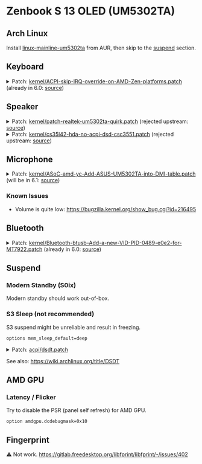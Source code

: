 # Zenbook S 13 OLED (UM5302TA)

## Arch Linux

Install [linux-mainline-um5302ta](https://aur.archlinux.org/packages/linux-mainline-um5302ta) from AUR, then skip to the [suspend](#suspend) section.

## Keyboard

<details>
<summary>
Patch: <a href="./patches/kernel/ACPI-skip-IRQ-override-on-AMD-Zen-platforms.patch">kernel/ACPI-skip-IRQ-override-on-AMD-Zen-platforms.patch</a> (already in 6.0: <a href="https://git.kernel.org/pub/scm/linux/kernel/git/torvalds/linux.git/commit/?id=9946e39fe8d0a5da9eb947d8e40a7ef204ba016e">source</a>)
</summary>

```diff
diff --git a/drivers/acpi/resource.c b/drivers/acpi/resource.c
index c2d4947844250..510cdec375c4d 100644
--- a/drivers/acpi/resource.c
+++ b/drivers/acpi/resource.c
@@ -416,6 +416,16 @@ static bool acpi_dev_irq_override(u32 gsi, u8 triggering, u8 polarity,
 {
 	int i;

+#ifdef CONFIG_X86
+	/*
+	 * IRQ override isn't needed on modern AMD Zen systems and
+	 * this override breaks active low IRQs on AMD Ryzen 6000 and
+	 * newer systems. Skip it.
+	 */
+	if (boot_cpu_has(X86_FEATURE_ZEN))
+		return false;
+#endif
+
 	for (i = 0; i < ARRAY_SIZE(skip_override_table); i++) {
 		const struct irq_override_cmp *entry = &skip_override_table[i];

```

</details>

## Speaker

<details>
<summary>
Patch: <a href="./patches/kernel/patch-realtek-um5302ta-quirk.patch">kernel/patch-realtek-um5302ta-quirk.patch</a> (rejected upstream: <a href="https://patchwork.kernel.org/project/alsa-devel/patch/20220703053225.2203-1-xw897002528@gmail.com/">source</a>)
</summary>

```diff
diff --git a/sound/pci/hda/patch_realtek.c b/sound/pci/hda/patch_realtek.c
index fd630d62b5a0..3c31bd17e091 100644
--- a/sound/pci/hda/patch_realtek.c
+++ b/sound/pci/hda/patch_realtek.c
@@ -9313,6 +9313,7 @@ static const struct snd_pci_quirk alc269_fixup_tbl[] = {
 	SND_PCI_QUIRK(0x1043, 0x1e51, "ASUS Zephyrus M15", ALC294_FIXUP_ASUS_GU502_PINS),
 	SND_PCI_QUIRK(0x1043, 0x1e8e, "ASUS Zephyrus G15", ALC289_FIXUP_ASUS_GA401),
 	SND_PCI_QUIRK(0x1043, 0x1f11, "ASUS Zephyrus G14", ALC289_FIXUP_ASUS_GA401),
+	SND_PCI_QUIRK(0x1043, 0x1f12, "ASUS UM5302TA", ALC287_FIXUP_CS35L41_I2C_2),
 	SND_PCI_QUIRK(0x1043, 0x1d42, "ASUS Zephyrus G14 2022", ALC289_FIXUP_ASUS_GA401),
 	SND_PCI_QUIRK(0x1043, 0x16b2, "ASUS GU603", ALC289_FIXUP_ASUS_GA401),
 	SND_PCI_QUIRK(0x1043, 0x3030, "ASUS ZN270IE", ALC256_FIXUP_ASUS_AIO_GPIO2),
```

</details>

<details>
<summary>
Patch: <a href="./patches/kernel/cs35l42-hda-no-acpi-dsd-csc3551.patch">kernel/cs35l42-hda-no-acpi-dsd-csc3551.patch</a> (rejected upstream: <a href="https://patchwork.kernel.org/project/alsa-devel/patch/20220703053225.2203-1-xw897002528@gmail.com/">source</a>)
</summary>

```diff
diff --git a/sound/pci/hda/cs35l41_hda.c b/sound/pci/hda/cs35l41_hda.c
index 129bffb431c2..ca3f53bba93d 100644
--- a/sound/pci/hda/cs35l41_hda.c
+++ b/sound/pci/hda/cs35l41_hda.c
@@ -1156,7 +1156,7 @@ static int cs35l41_no_acpi_dsd(struct cs35l41_hda *cs35l41, struct device *physd
 	hw_cfg->valid = true;
 	put_device(physdev);

-	if (strncmp(hid, "CLSA0100", 8) == 0) {
+	if (strncmp(hid, "CLSA0100", 8) == 0 || strncmp(hid, "CSC3551", 7) == 0) {
 		hw_cfg->bst_type = CS35L41_EXT_BOOST_NO_VSPK_SWITCH;
 	} else if (strncmp(hid, "CLSA0101", 8) == 0) {
 		hw_cfg->bst_type = CS35L41_EXT_BOOST;
```

</details>

## Microphone

<details>
<summary>
Patch: <a href="patches/kernel/ASoC-amd-yc-Add-ASUS-UM5302TA-into-DMI-table.patch">kernel/ASoC-amd-yc-Add-ASUS-UM5302TA-into-DMI-table.patch</a> (will be in 6.1: <a href="https://git.kernel.org/pub/scm/linux/kernel/git/next/linux-next.git/commit/?id=4df5b13dec9e1b5a12db47ee92eb3f7da5c3deb5">source</a>)
</summary>

```diff
diff --git a/sound/soc/amd/yc/acp6x-mach.c b/sound/soc/amd/yc/acp6x-mach.c
index e0b24e1daef3d..5eab3baf3573d 100644
--- a/sound/soc/amd/yc/acp6x-mach.c
+++ b/sound/soc/amd/yc/acp6x-mach.c
@@ -171,6 +171,13 @@ static const struct dmi_system_id yc_acp_quirk_table[] = {
 			DMI_MATCH(DMI_PRODUCT_NAME, "21J6"),
 		}
 	},
+	{
+		.driver_data = &acp6x_card,
+		.matches = {
+			DMI_MATCH(DMI_BOARD_VENDOR, "ASUSTeK COMPUTER INC."),
+			DMI_MATCH(DMI_PRODUCT_NAME, "UM5302TA"),
+		}
+	},
 	{}
 };

```

</details>

### Known Issues

- Volume is quite low: <https://bugzilla.kernel.org/show_bug.cgi?id=216495>

## Bluetooth

<details>
<summary>
Patch: <a href="./patches/kernel/Bluetooth-btusb-Add-a-new-VID-PID-0489-e0e2-for-MT7922.patch">kernel/Bluetooth-btusb-Add-a-new-VID-PID-0489-e0e2-for-MT7922.patch</a> (already in 6.0: <a href="https://git.kernel.org/pub/scm/linux/kernel/git/torvalds/linux.git/commit/?id=57117d7234dadfba2a83615b2a9369f6f2f9914f">source</a>)
</summary>

```diff
diff --git a/drivers/bluetooth/btusb.c b/drivers/bluetooth/btusb.c
index 205b7d3b1cc3a..21135a419bcc3 100644
--- a/drivers/bluetooth/btusb.c
+++ b/drivers/bluetooth/btusb.c
@@ -492,6 +492,9 @@ static const struct usb_device_id blacklist_table[] = {
 	{ USB_DEVICE(0x13d3, 0x3568), .driver_info = BTUSB_MEDIATEK |
 						     BTUSB_WIDEBAND_SPEECH |
 						     BTUSB_VALID_LE_STATES },
+	{ USB_DEVICE(0x0489, 0xe0e2), .driver_info = BTUSB_MEDIATEK |
+						     BTUSB_WIDEBAND_SPEECH |
+						     BTUSB_VALID_LE_STATES },

 	/* Additional Realtek 8723AE Bluetooth devices */
 	{ USB_DEVICE(0x0930, 0x021d), .driver_info = BTUSB_REALTEK },
```

</details>

## Suspend

### Modern Standby (S0ix)

Modern standby should work out-of-box.

### S3 Sleep (not recommended)

S3 suspend might be unreliable and result in freezing.

```
options mem_sleep_default=deep
```

<details>
<summary>
Patch: <a href="./patches/acpi/dsdt.patch">acpi/dsdt.patch</a>
</summary>

```diff
diff --git a/dsdt.dsl b/dsdt.dsl
index 01b8c57..fa83d84 100644
--- a/dsdt.dsl
+++ b/dsdt.dsl
@@ -18,7 +18,7 @@
  *     Compiler ID      "INTL"
  *     Compiler Version 0x20200717 (538969879)
  */
-DefinitionBlock ("", "DSDT", 2, "_ASUS_", "Notebook", 0x01072009)
+DefinitionBlock ("", "DSDT", 2, "_ASUS_", "Notebook", 0x0107200A)
 {
     External (_SB_.ALIB, MethodObj)    // 2 Arguments
     External (_SB_.APTS, MethodObj)    // 1 Arguments
@@ -413,7 +413,7 @@ DefinitionBlock ("", "DSDT", 2, "_ASUS_", "Notebook", 0x01072009)

     Name (SS1, Zero)
     Name (SS2, Zero)
-    Name (SS3, Zero)
+    Name (SS3, One)
     Name (SS4, One)
     Name (IOST, 0xFFFF)
     Name (TOPM, 0x00000000)
@@ -3298,7 +3298,7 @@ DefinitionBlock ("", "DSDT", 2, "_ASUS_", "Notebook", 0x01072009)
         Zero,
         Zero
     })
-    Name (XS3, Package (0x04)
+    Name (_S3, Package (0x04)
     {
         0x03,
         Zero,
```

</details>

See also: <https://wiki.archlinux.org/title/DSDT>

## AMD GPU

### Latency / Flicker

Try to disable the PSR (panel self refresh) for AMD GPU.

```
option amdgpu.dcdebugmask=0x10
```

## Fingerprint

⚠️ Not work. <https://gitlab.freedesktop.org/libfprint/libfprint/-/issues/402>

